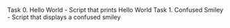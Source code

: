 Task 0. Hello World - Script that prints Hello World
Task 1. Confused Smiley - Script that displays a confused smiley
